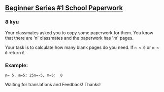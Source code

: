 <h2><a href=https://www.codewars.com/kata/55f9b48403f6b87a7c0000bd/train/csharp target="_blank">Beginner Series #1 School Paperwork</a></h2><h3>8 kyu</h3><p>Your classmates asked you to copy some paperwork for them. You know that there are 'n' classmates and the paperwork has 'm' pages.</p><p>Your task is to calculate how many blank pages do you need. If <code>n &lt; 0</code> or <code>m &lt; 0</code> return <code>0</code>.</p><h3 id="example">Example:</h3><pre><code>n= 5, m=5: 25n=-5, m=5:  0</code></pre><p>Waiting for translations and Feedback! Thanks!</p>